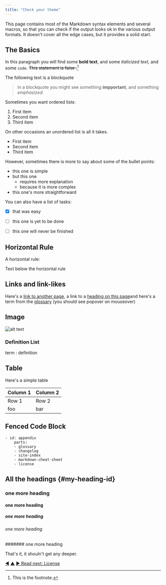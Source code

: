 ```yaml
---
title: "Check your theme"
---
```



This page contains most of the Markdown syntax elements and several macros, so that you can check if the output looks ok in the various output formats. It doesn't cover all the edge cases, but it provides a solid start.

## The Basics


In this paragraph you will find some **bold text**, and some *italicized text*, and some `code`. ~~This statement is false .~~[^1]

[^1]: This is the footnote.

The following text is a blockquote

> In a blockquote you might see something **impportant**, and something _emphasized._

Sometimes you want ordered lists:

1. First item
2. Second item
3. Third item

On other occasions an unordered list is all it takes.

- First item
- Second item
- Third item

However, sometimes there is more to say about some of the bullet points:

-   this one is simple
-   but this one
    -   requires more explanation
    -   because it is more complex
-   this one's more straightforward


You can also have a list of tasks:

- [x] that was easy
- [ ] this one is yet to be done
- [ ] this one will never be finished


## Horizontal Rule

A horizontal rule:


Text below the horizontal rule

## Links and link-likes


Here's a [link to another page](appendix.html), a link to a [heading on this page](#my-heading-id)and here's a term from the <a href="#" class="tooltip" title="Glossary: A collection of explanations for words the reader might not be familiar with.">glossary</a> (you should see popover on mouseover)

## Image

![alt text](/img/placeholder.png)


### Definition List

term
: definition


## Table

Here's a simple table

| Column 1 | Column 2 |
| ----------- | ----------- |
| Row 1 | Row 2 |
| foo | bar |

## Fenced Code Block

```
- id: appendix
    parts:
    - glossary
    - changelog
    - site-index
    - markdown-cheat-sheet
    - license
```

## All the headings {#my-heading-id}

### one more heading

#### one more heading

##### one more heading

###### one more heading

####### one more heading

That's it, it shouln't get any deeper.




<div class="bottom-nav">
<a href="site-index.html" title="Back to: Alphabetical List Of All Pages">◀</a> <a href="appendix.html" title="Up: Appendix">▲</a> <a href="license.html" title="Read next: License">▶ Read next: License</a>
</div>


<script type="text/javascript">
Mousetrap.bind('g n', function() {
    window.location.href = 'license.html';
    return false;
});
</script>

